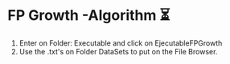 <p align="center">
<h1> FP Growth -Algorithm  ⏳  </h1>
</p>

1. Enter on Folder: Executable and click on EjecutableFPGrowth
2. Use the .txt's on Folder DataSets to put on the File Browser.
